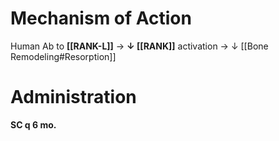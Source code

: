 # Mechanism of Action
Human Ab to **[[RANK-L]]** → **↓ [[RANK]]** activation → ↓ [[Bone Remodeling#Resorption]]

# Administration
**SC q 6 mo.**